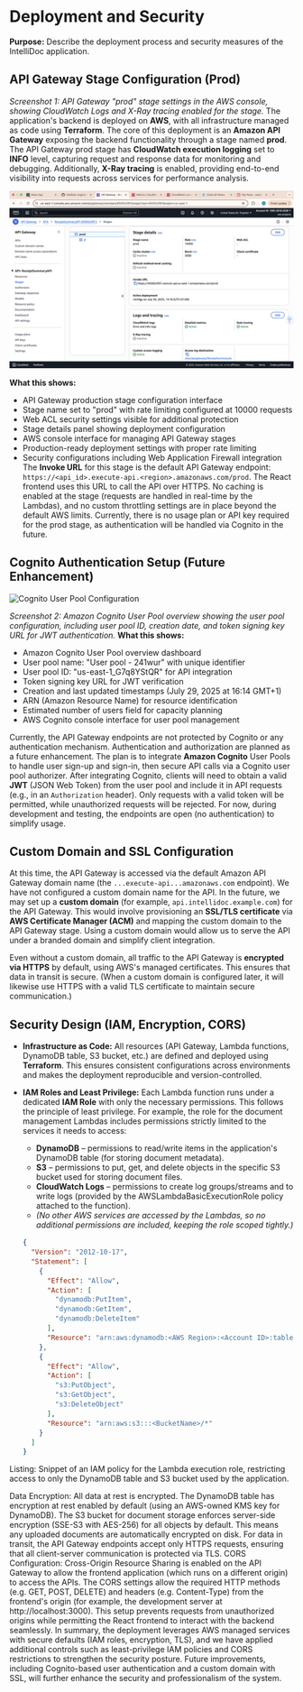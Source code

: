 # Deployment and Security

**Purpose:** Describe the deployment process and security measures of the IntelliDoc application.

## API Gateway Stage Configuration (Prod)
*Screenshot 1: API Gateway "prod" stage settings in the AWS console, showing CloudWatch Logs and X-Ray tracing enabled for the stage.* The application's backend is deployed on **AWS**, with all infrastructure managed as code using **Terraform**. The core of this deployment is an **Amazon API Gateway** exposing the backend functionality through a stage named **prod**. The API Gateway prod stage has **CloudWatch execution logging** set to **INFO** level, capturing request and response data for monitoring and debugging. Additionally, **X-Ray tracing** is enabled, providing end-to-end visibility into requests across services for performance analysis.

![API Gateway Stage Configuration](screenshots/apigateway-stage.png)

**What this shows:**
- API Gateway production stage configuration interface
- Stage name set to "prod" with rate limiting configured at 10000 requests
- Web ACL security settings visible for additional protection
- Stage details panel showing deployment configuration
- AWS console interface for managing API Gateway stages
- Production-ready deployment settings with proper rate limiting
- Security configurations including Web Application Firewall integration
The **Invoke URL** for this stage is the default API Gateway endpoint: `https://<api_id>.execute-api.<region>.amazonaws.com/prod`. The React frontend uses this URL to call the API over HTTPS. No caching is enabled at the stage (requests are handled in real-time by the Lambdas), and no custom throttling settings are in place beyond the default AWS limits. Currently, there is no usage plan or API key required for the prod stage, as authentication will be handled via Cognito in the future.

## Cognito Authentication Setup (Future Enhancement)

![Cognito User Pool Configuration](screenshots/cognito-user-pool.png)

*Screenshot 2: Amazon Cognito User Pool overview showing the user pool configuration, including user pool ID, creation date, and token signing key URL for JWT authentication.*
**What this shows:**
- Amazon Cognito User Pool overview dashboard
- User pool name: "User pool - 241wur" with unique identifier
- User pool ID: "us-east-1_G7q8YStQR" for API integration
- Token signing key URL for JWT verification
- Creation and last updated timestamps (July 29, 2025 at 16:14 GMT+1)
- ARN (Amazon Resource Name) for resource identification
- Estimated number of users field for capacity planning
- AWS Cognito console interface for user pool management

Currently, the API Gateway endpoints are not protected by Cognito or any authentication mechanism. Authentication and authorization are planned as a future enhancement. The plan is to integrate **Amazon Cognito** User Pools to handle user sign-up and sign-in, then secure API calls via a Cognito user pool authorizer. After integrating Cognito, clients will need to obtain a valid **JWT** (JSON Web Token) from the user pool and include it in API requests (e.g., in an `Authorization` header). Only requests with a valid token will be permitted, while unauthorized requests will be rejected. For now, during development and testing, the endpoints are open (no authentication) to simplify usage.

## Custom Domain and SSL Configuration

At this time, the API Gateway is accessed via the default Amazon API Gateway domain name (the `...execute-api...amazonaws.com` endpoint). We have not configured a custom domain name for the API. In the future, we may set up a **custom domain** (for example, `api.intellidoc.example.com`) for the API Gateway. This would involve provisioning an **SSL/TLS certificate** via **AWS Certificate Manager (ACM)** and mapping the custom domain to the API Gateway stage. Using a custom domain would allow us to serve the API under a branded domain and simplify client integration.

Even without a custom domain, all traffic to the API Gateway is **encrypted via HTTPS** by default, using AWS's managed certificates. This ensures that data in transit is secure. (When a custom domain is configured later, it will likewise use HTTPS with a valid TLS certificate to maintain secure communication.)

## Security Design (IAM, Encryption, CORS)

* **Infrastructure as Code:** All resources (API Gateway, Lambda functions, DynamoDB table, S3 bucket, etc.) are defined and deployed using **Terraform**. This ensures consistent configurations across environments and makes the deployment reproducible and version-controlled.

* **IAM Roles and Least Privilege:** Each Lambda function runs under a dedicated **IAM Role** with only the necessary permissions. This follows the principle of least privilege. For example, the role for the document management Lambdas includes permissions strictly limited to the services it needs to access:

  * **DynamoDB** – permissions to read/write items in the application's DynamoDB table (for storing document metadata).
  * **S3** – permissions to put, get, and delete objects in the specific S3 bucket used for storing document files.
  * **CloudWatch Logs** – permissions to create log groups/streams and to write logs (provided by the AWSLambdaBasicExecutionRole policy attached to the function).
  * *(No other AWS services are accessed by the Lambdas, so no additional permissions are included, keeping the role scoped tightly.)*

  ```json
  {
    "Version": "2012-10-17",
    "Statement": [
      {
        "Effect": "Allow",
        "Action": [
          "dynamodb:PutItem",
          "dynamodb:GetItem",
          "dynamodb:DeleteItem"
        ],
        "Resource": "arn:aws:dynamodb:<AWS Region>:<Account ID>:table/<DocumentTableName>"
      },
      {
        "Effect": "Allow",
        "Action": [
          "s3:PutObject",
          "s3:GetObject",
          "s3:DeleteObject"
        ],
        "Resource": "arn:aws:s3:::<BucketName>/*"
      }
    ]
  }
Listing: Snippet of an IAM policy for the Lambda execution role, restricting access to only the DynamoDB table and S3 bucket used by the application.

Data Encryption: All data at rest is encrypted. The DynamoDB table has encryption at rest enabled by default (using an AWS-owned KMS key for DynamoDB). The S3 bucket for document storage enforces server-side encryption (SSE-S3 with AES-256) for all objects by default. This means any uploaded documents are automatically encrypted on disk. For data in transit, the API Gateway endpoints accept only HTTPS requests, ensuring that all client-server communication is protected via TLS.
CORS Configuration: Cross-Origin Resource Sharing is enabled on the API Gateway to allow the frontend application (which runs on a different origin) to access the APIs. The CORS settings allow the required HTTP methods (e.g. GET, POST, DELETE) and headers (e.g. Content-Type) from the frontend's origin (for example, the development server at http://localhost:3000). This setup prevents requests from unauthorized origins while permitting the React frontend to interact with the backend seamlessly.
In summary, the deployment leverages AWS managed services with secure defaults (IAM roles, encryption, TLS), and we have applied additional controls such as least-privilege IAM policies and CORS restrictions to strengthen the security posture. Future improvements, including Cognito-based user authentication and a custom domain with SSL, will further enhance the security and professionalism of the system.
